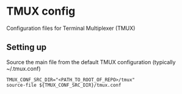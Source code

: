 # TMUX config

Configuration files for Terminal Multiplexer (TMUX)

## Setting up

Source the main file from the default TMUX configuration (typically ~/.tmux.conf)

```tmux
TMUX_CONF_SRC_DIR="<PATH_TO_ROOT_OF_REPO>/tmux"
source-file ${TMUX_CONF_SRC_DIR}/tmux.conf
```
